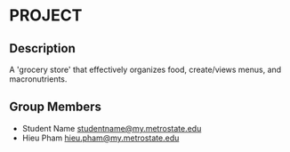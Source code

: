 # PROJECT

## Description

A 'grocery store' that effectively organizes food, create/views menus, and macronutrients.

## Group Members

- Student Name <studentname@my.metrostate.edu>
- Hieu Pham <hieu.pham@my.metrostate.edu>
